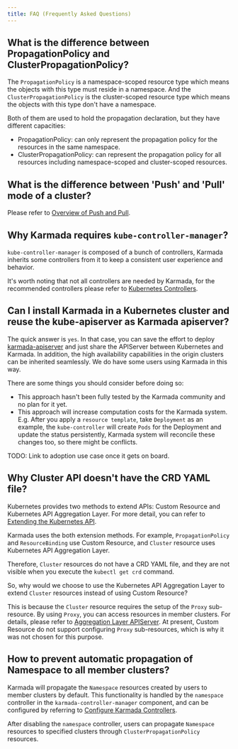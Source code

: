 ```yaml
---
title: FAQ (Frequently Asked Questions)
---
```


## What is the difference between PropagationPolicy and ClusterPropagationPolicy?

The `PropagationPolicy` is a namespace-scoped resource type which means the objects with this type must reside in a namespace.
And the `ClusterPropagationPolicy` is the cluster-scoped resource type which means the objects with this type don't have a namespace.

Both of them are used to hold the propagation declaration, but they have different capacities:
- PropagationPolicy: can only represent the propagation policy for the resources in the same namespace.
- ClusterPropagationPolicy: can represent the propagation policy for all resources including namespace-scoped and cluster-scoped resources.

## What is the difference between 'Push' and 'Pull' mode of a cluster?

Please refer to [Overview of Push and Pull](../userguide/clustermanager/cluster-registration.md#overview-of-cluster-mode).

## Why Karmada requires `kube-controller-manager`?

`kube-controller-manager` is composed of a bunch of controllers, Karmada inherits some controllers from it
to keep a consistent user experience and behavior.

It's worth noting that not all controllers are needed by Karmada, for the recommended controllers please
refer to [Kubernetes Controllers](../administrator/configuration/configure-controllers.md#kubernetes-controllers).


## Can I install Karmada in a Kubernetes cluster and reuse the kube-apiserver as Karmada apiserver?

The quick answer is `yes`. In that case, you can save the effort to deploy
[karmada-apiserver](https://github.com/karmada-io/karmada/blob/master/artifacts/deploy/karmada-apiserver.yaml) and just
share the APIServer between Kubernetes and Karmada. In addition, the high availability capabilities in the origin clusters
can be inherited seamlessly. We do have some users using Karmada in this way.

There are some things you should consider before doing so:

- This approach hasn't been fully tested by the Karmada community and no plan for it yet.
- This approach will increase computation costs for the Karmada system. E.g.
  After you apply a `resource template`, take `Deployment` as an example, the `kube-controller` will create `Pods` for the
  Deployment and update the status persistently, Karmada system will reconcile these changes too, so there might be
  conflicts.

TODO: Link to adoption use case once it gets on board.

## Why Cluster API doesn't have the CRD YAML file?

Kubernetes provides two methods to extend APIs: Custom Resource and Kubernetes API Aggregation Layer. For more detail, you can refer to [Extending the Kubernetes API](https://kubernetes.io/docs/concepts/extend-kubernetes/).

Karmada uses the both extension methods. For example, `PropagationPolicy` and `ResourceBinding` use Custom Resource, and `Cluster` resource uses Kubernetes API Aggregation Layer.

Therefore, `Cluster` resources do not have a CRD YAML file, and they are not visible when you execute the `kubectl get crd` command.

So, why would we choose to use the Kubernetes API Aggregation Layer to extend `Cluster` resources instead of using Custom Resource?

This is because the `Cluster` resource requires the setup of the `Proxy` sub-resource. By using `Proxy`, you can access resources in member clusters. For details, please refer to [Aggregation Layer APIServer](https://karmada.io/docs/next/userguide/globalview/aggregated-api-endpoint/). At present, Custom Resource do not support configuring `Proxy` sub-resources, which is why it was not chosen for this purpose.

## How to prevent automatic propagation of Namespace to all member clusters?

Karmada will propagate the `Namespace` resources created by users to member clusters by default. This functionality is handled by the `namespace` controller in the `karmada-controller-manager` component, and can be configured by referring to [Configure Karmada Controllers](../administrator/configuration/configure-controllers.md#configure-karmada-controllers).

After disabling the `namespace` controller, users can propagate `Namespace` resources to specified clusters through `ClusterPropagationPolicy` resources.
